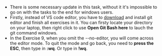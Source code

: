 - There is some necessary update in this task, without it it's impossible to go on with the tasks to the end for windows users.   
- Firstly, instead of VS code editor, you have to [download](https://git-scm.com/download/win) and install git editor and finish all exercises in it. You can firsty locate your directory on your laptop, then right click to use **Open Git Bash here** to lauch the git command windows.  
- In the Exercise 9, when you omit the --no-editor, you will come across the editor mode. To quit the mode and go back, you need to **press the ESC**, then type in **:wq**. Or type in **!wq**.
